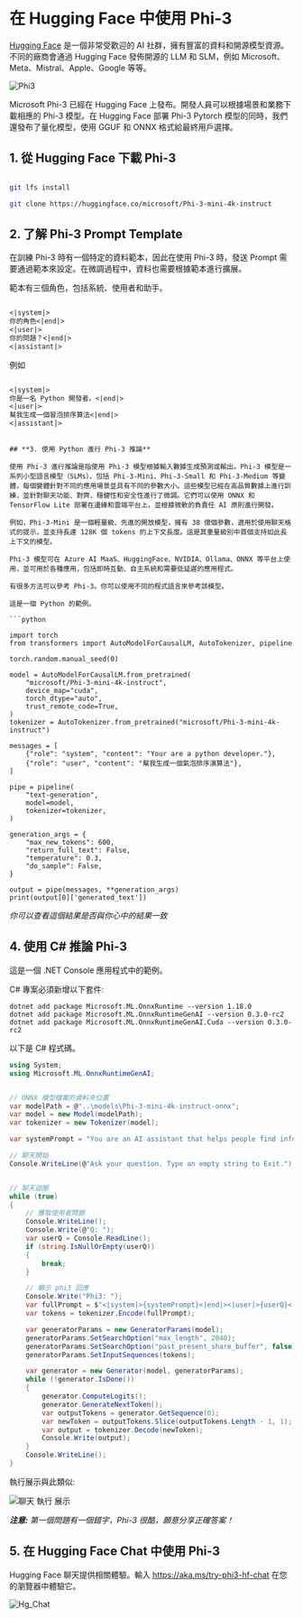 ﻿# **在 Hugging Face 中使用 Phi-3**

[Hugging Face](https://huggingface.co/) 是一個非常受歡迎的 AI 社群，擁有豐富的資料和開源模型資源。不同的廠商會通過 Hugging Face 發佈開源的 LLM 和 SLM，例如 Microsoft、Meta、Mistral、Apple、Google 等等。

![Phi3](../../imgs/02/Huggingface/Hg_Phi3.png)

Microsoft Phi-3 已經在 Hugging Face 上發布。開發人員可以根據場景和業務下載相應的 Phi-3 模型。在 Hugging Face 部署 Phi-3 Pytorch 模型的同時，我們還發布了量化模型，使用 GGUF 和 ONNX 格式給最終用戶選擇。

## **1. 從 Hugging Face 下載 Phi-3**

```bash

git lfs install

git clone https://huggingface.co/microsoft/Phi-3-mini-4k-instruct

```

## **2. 了解 Phi-3 Prompt Template**

在訓練 Phi-3 時有一個特定的資料範本，因此在使用 Phi-3 時，發送 Prompt 需要通過範本來設定。在微調過程中，資料也需要根據範本進行擴展。

範本有三個角色，包括系統、使用者和助手。

```txt

<|system|>
你的角色<|end|>
<|user|>
你的問題？<|end|>
<|assistant|>

```

例如

```txt

<|system|>
你是一名 Python 開發者。<|end|>
<|user|>
幫我生成一個冒泡排序算法<|end|>
<|assistant|>

```
```

## **3. 使用 Python 進行 Phi-3 推論**

使用 Phi-3 進行推論是指使用 Phi-3 模型根據輸入數據生成預測或輸出。Phi-3 模型是一系列小型語言模型（SLMs），包括 Phi-3-Mini、Phi-3-Small 和 Phi-3-Medium 等變體，每個變體針對不同的應用場景並具有不同的參數大小。這些模型已經在高品質數據上進行訓練，並針對聊天功能、對齊、穩健性和安全性進行了微調。它們可以使用 ONNX 和 TensorFlow Lite 部署在邊緣和雲端平台上，並根據微軟的負責任 AI 原則進行開發。

例如，Phi-3-Mini 是一個輕量級、先進的開放模型，擁有 38 億個參數，適用於使用聊天格式的提示，並支持長達 128K 個 tokens 的上下文長度。這是其重量級別中首個支持如此長上下文的模型。

Phi-3 模型可在 Azure AI MaaS、HuggingFace、NVIDIA、Ollama、ONNX 等平台上使用，並可用於各種應用，包括即時互動、自主系統和需要低延遲的應用程式。

有很多方法可以參考 Phi-3。你可以使用不同的程式語言來參考該模型。

這是一個 Python 的範例。

```python

import torch
from transformers import AutoModelForCausalLM, AutoTokenizer, pipeline

torch.random.manual_seed(0)

model = AutoModelForCausalLM.from_pretrained(
    "microsoft/Phi-3-mini-4k-instruct",
    device_map="cuda",
    torch_dtype="auto",
    trust_remote_code=True,
)
tokenizer = AutoTokenizer.from_pretrained("microsoft/Phi-3-mini-4k-instruct")

messages = [
    {"role": "system", "content": "Your are a python developer."},
    {"role": "user", "content": "幫我生成一個氣泡排序演算法"},
]

pipe = pipeline(
    "text-generation",
    model=model,
    tokenizer=tokenizer,
)

generation_args = {
    "max_new_tokens": 600,
    "return_full_text": False,
    "temperature": 0.3,
    "do_sample": False,
}

output = pipe(messages, **generation_args)
print(output[0]['generated_text'])

```

*你可以查看這個結果是否與你心中的結果一致*

## **4. 使用 C# 推論 Phi-3**

這是一個 .NET Console 應用程式中的範例。

C# 專案必須新增以下套件:

```
dotnet add package Microsoft.ML.OnnxRuntime --version 1.18.0
dotnet add package Microsoft.ML.OnnxRuntimeGenAI --version 0.3.0-rc2
dotnet add package Microsoft.ML.OnnxRuntimeGenAI.Cuda --version 0.3.0-rc2
```

以下是 C# 程式碼。

```csharp
using System;
using Microsoft.ML.OnnxRuntimeGenAI;


// ONNX 模型檔案的資料夾位置
var modelPath = @"..\models\Phi-3-mini-4k-instruct-onnx";
var model = new Model(modelPath);
var tokenizer = new Tokenizer(model);

var systemPrompt = "You are an AI assistant that helps people find information. Answer questions using a direct style. Do not share more information that the requested by the users.";

// 聊天開始
Console.WriteLine(@"Ask your question. Type an empty string to Exit.");


// 聊天迴圈
while (true)
{
    // 獲取使用者問題
    Console.WriteLine();
    Console.Write(@"Q: ");
    var userQ = Console.ReadLine();
    if (string.IsNullOrEmpty(userQ))
    {
        break;
    }

    // 顯示 phi3 回應
    Console.Write("Phi3: ");
    var fullPrompt = $"<|system|>{systemPrompt}<|end|><|user|>{userQ}<|end|><|assistant|>";
    var tokens = tokenizer.Encode(fullPrompt);

    var generatorParams = new GeneratorParams(model);
    generatorParams.SetSearchOption("max_length", 2048);
    generatorParams.SetSearchOption("past_present_share_buffer", false);
    generatorParams.SetInputSequences(tokens);

    var generator = new Generator(model, generatorParams);
    while (!generator.IsDone())
    {
        generator.ComputeLogits();
        generator.GenerateNextToken();
        var outputTokens = generator.GetSequence(0);
        var newToken = outputTokens.Slice(outputTokens.Length - 1, 1);
        var output = tokenizer.Decode(newToken);
        Console.Write(output);
    }
    Console.WriteLine();
}
```

執行展示與此類似:

![聊天 執行 展示](../../imgs/02/csharp/20SampleConsole.gif)

***注意:** 第一個問題有一個錯字，Phi-3 很酷，願意分享正確答案！*

## **5. 在 Hugging Face Chat 中使用 Phi-3**

Hugging Face 聊天提供相關體驗。輸入 https://aka.ms/try-phi3-hf-chat 在您的瀏覽器中體驗它。

![Hg_Chat](../../imgs/02/Huggingface/Hg_Chat.png)

